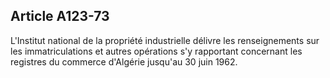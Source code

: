 Article A123-73
----
L'Institut national de la propriété industrielle délivre les renseignements sur
les immatriculations et autres opérations s'y rapportant concernant les
registres du commerce d'Algérie jusqu'au 30 juin 1962.
